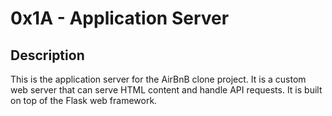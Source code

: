# 0x1A - Application Server

## Description

This is the application server for the AirBnB clone project.
It is a custom web server that can serve HTML content and handle API requests.
It is built on top of the Flask web framework.
